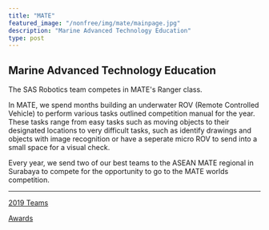 ```yaml
---
title: "MATE"
featured_image: "/nonfree/img/mate/mainpage.jpg"
description: "Marine Advanced Technology Education"
type: post
---
```


## Marine Advanced Technology Education

The SAS Robotics team competes in MATE's Ranger class.

In MATE, we spend months building an underwater ROV (Remote Controlled Vehicle) to perform various tasks outlined competition manual for the year. These tasks range from easy tasks such as moving objects to their designated locations to very difficult tasks, such as identify drawings and objects with image recognition or have a seperate micro ROV to send into a small space for a visual check.

Every year, we send two of our best teams to the ASEAN MATE regional in Surabaya to compete for the opportunity to go to the MATE worlds competition.

---
[2019 Teams](teams/2019)

[Awards](awards)

